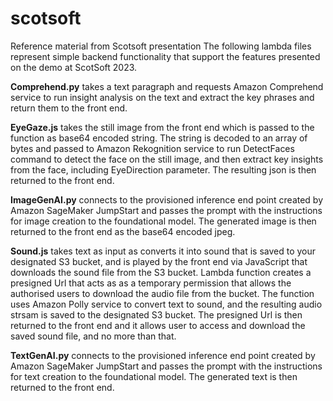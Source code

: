 # scotsoft
Reference material from Scotsoft presentation
The following lambda files represent simple backend functionality that support the features presented on the demo at ScotSoft 2023.

**Comprehend.py** takes a text paragraph and requests Amazon Comprehend service to run insight analysis on the text and extract the key phrases and return them to the front end.

**EyeGaze.js** takes the still image from the front end which is passed to the function as base64 encoded string. The string is decoded to an array of bytes and passed to Amazon Rekognition service to run DetectFaces command to detect the face on the still image, and then extract key insights from the face, including EyeDirection parameter. The resulting json is then returned to the front end.

**ImageGenAI.py** connects to the provisioned inference end point created by Amazon SageMaker JumpStart and passes the prompt with the instructions for image creation to the foundational model. The generated image is then returned to the front end as the base64 encoded jpeg.

**Sound.js** takes text as input as converts it into sound that is saved to your designated S3 bucket, and is played by the front end via JavaScript that downloads the sound file from the S3 bucket. Lambda function creates a presigned Url that acts as as a temporary permission that allows the authorised users to download the audio file from the bucket. The function uses Amazon Polly service to convert text to sound, and the resulting audio strsam is saved to the designated S3 bucket. The presigned Url is then returned to the front end and it allows user to access and download the saved sound file, and no more than that.

**TextGenAI.py** connects to the provisioned inference end point created by Amazon SageMaker JumpStart and passes the prompt with the instructions for text creation to the foundational model. The generated text is then returned to the front end.
